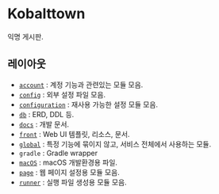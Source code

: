 # Kobalttown

익명 게시판.

## 레이아웃

- [`account`](./account) : 계정 기능과 관련있는 모듈 모음.
- [`config`](./config) : 외부 설정 파일 모음.
- [`configuration`](./configuration) : 재사용 가능한 설정 모듈 모음.
- [`db`](./db) : ERD, DDL 등.
- [`docs`](./docs) : 개발 문서.
- [`front`](./front) : Web UI 템플릿, 리소스, 문서.
- [`global`](./global) : 특정 기능에 묶이지 않고, 서비스 전체에서 사용하는 모듈.
- `gradle` : Gradle wrapper
- [`macOS`](./macOS) : macOS 개발환경용 파일.
- [`page`](./page) : 웹 페이지 설정용 모듈 모음.
- [`runner`](./runner) : 실행 파일 생성용 모듈 모음.

